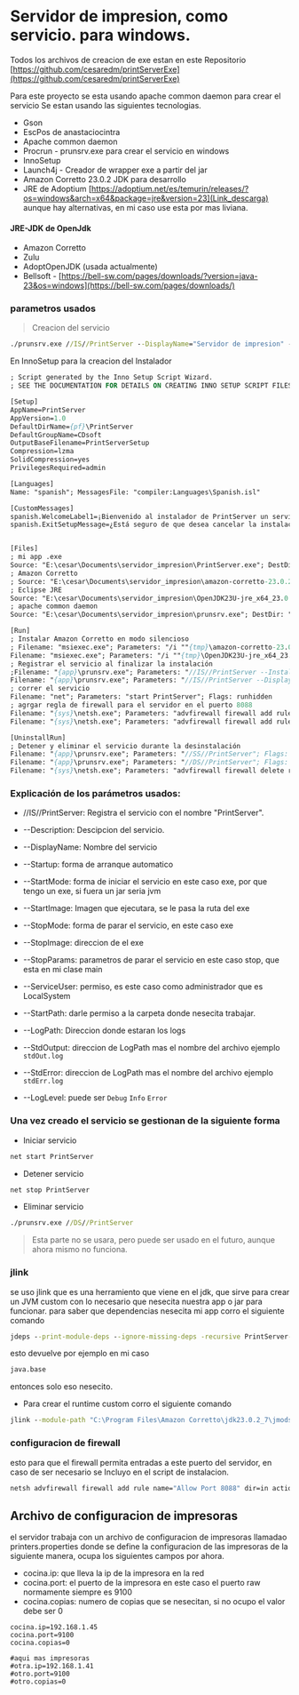 # Servidor de impresion, como servicio. para windows.

Todos los archivos de creacion de exe estan en este Repositorio [https://github.com/cesaredm/printServerExe](https://github.com/cesaredm/printServerExe)

Para este proyecto se esta usando apache common daemon para crear el servicio
Se estan usando las siguientes tecnologias.

- Gson
- EscPos de anastaciocintra
- Apache common daemon
- Procrun - prunsrv.exe para crear el servicio en windows
- InnoSetup
- Launch4j - Creador de wrapper exe a partir del jar
- Amazon Corretto 23.0.2 JDK para desarrollo
- JRE de Adoptium [https://adoptium.net/es/temurin/releases/?os=windows&arch=x64&package=jre&version=23](Link_descarga)
  aunque hay alternativas, en mi caso use esta por mas liviana.

#### JRE-JDK de OpenJdk

- Amazon Corretto
- Zulu
- AdoptOpenJDK (usada actualmente)
- Bellsoft - [https://bell-sw.com/pages/downloads/?version=java-23&os=windows](https://bell-sw.com/pages/downloads/)

### parametros usados

> Creacion del servicio

```cmd
./prunsrv.exe //IS//PrintServer --DisplayName="Servidor de impresion" --Description="Servidor de impresion de cdsfot" --Startup=auto --StartMode=exe --StartImage=E:/direccion_completa_al_exe/PrintServer.exe --StopMode=exe --StopImage=E:/direccion_completa_al_exe/PrintServer.exe --StopParams=stop --ServiceUser=LocalSystem --StartPath=E:/direccion_completa_al_directorio_exe/servidor_impresion/ --LogPath=E:/direccion_completa_al_directorio_exe/servidor_impresion/logs --StdOutput=E:/direccion_completa_al_directorio_exe/servidor_impresion/logs/stdOut.log --StdError=E:/direccion_completa_al_directorio_exe/servidor_impresion/logs/stdErr.log --StopPath=E:/direccion_completa_al_exe/PrintServer.exe
```

En InnoSetup para la creacion del Instalador

```pascal
; Script generated by the Inno Setup Script Wizard.
; SEE THE DOCUMENTATION FOR DETAILS ON CREATING INNO SETUP SCRIPT FILES!

[Setup]
AppName=PrintServer
AppVersion=1.0
DefaultDirName={pf}\PrintServer
DefaultGroupName=CDsoft
OutputBaseFilename=PrintServerSetup
Compression=lzma
SolidCompression=yes
PrivilegesRequired=admin

[Languages]
Name: "spanish"; MessagesFile: "compiler:Languages\Spanish.isl"

[CustomMessages]
spanish.WelcomeLabel1=¡Bienvenido al instalador de PrintServer un servicio de seridor de impresion.!
spanish.ExitSetupMessage=¿Está seguro de que desea cancelar la instalación de PrintServer?


[Files]
; mi app .exe
Source: "E:\cesar\Documents\servidor_impresion\PrintServer.exe"; DestDir: "{app}"; Flags: ignoreversion
; Amazon Corretto
; Source: "E:\cesar\Documents\servidor_impresion\amazon-corretto-23.0.2x64.msi"; DestDir: "{tmp}"; Flags: ignoreversion deleteafterinstall
; Eclipse JRE
Source: "E:\cesar\Documents\servidor_impresion\OpenJDK23U-jre_x64_23.0.2.msi"; DestDir: "{tmp}"; Flags: ignoreversion deleteafterinstall
; apache common daemon
Source: "E:\cesar\Documents\servidor_impresion\prunsrv.exe"; DestDir: "{app}"; Flags: ignoreversion

[Run]
; Instalar Amazon Corretto en modo silencioso
; Filename: "msiexec.exe"; Parameters: "/i ""{tmp}\amazon-corretto-23.0.2x64.msi"""; Description: Instalando JRE; Flags: waituntilidle
Filename: "msiexec.exe"; Parameters: "/i ""{tmp}\OpenJDK23U-jre_x64_23.0.2.msi"""; Description: Instalando JRE; Flags: waituntilidle
; Registrar el servicio al finalizar la instalación
;Filename: "{app}\prunsrv.exe"; Parameters: "//IS//PrintServer --Install=""{app}\prunsrv.exe"" --DysplayName=""Servidor de impresion"" --Description=""Servicio de servidor de impresion"" --Startup=auto --Jvm=""{app}\runtime\bin\server\jvm.dll"" --StartMode=exe --StartImage=""{app}\PrintServer.exe"" --StopMode=exe --StopImage=""{app}\PrintServer.exe"" --StopParams=stop --ServiceUser=LocalSystem --StartPath=""{app}\""";
Filename: "{app}\prunsrv.exe"; Parameters: "//IS//PrintServer --DisplayName=""Servidor de Impresión"" --Description=""Servicion de impresion CDsoft"" --Startup=auto --StartMode=exe --StartImage=""{app}\PrintServer.exe"" --StartPath=""{app}"" --StopMode=exe --StopImage=""{app}\PrintServer.exe"" --StopParams=stop --StopPath=""{app}\PrintServer.exe"" --ServiceUser=LocalSystem --LogPath=""{app}\log"" --LogLevel=Debug --StdOutput=""{app}\log\stdOutput.log"" --StdError=""{app}\log\stdError.log"""; WorkingDir: "{app}"; Flags: runhidden
; correr el servicio
Filename: "net"; Parameters: "start PrintServer"; Flags: runhidden
; agrgar regla de firewall para el servidor en el puerto 8088
Filename: "{sys}\netsh.exe"; Parameters: "advfirewall firewall add rule name=PrintServer dir=in action=allow protocol=TCP localport=8088"; Flags: runhidden
Filename: "{sys}\netsh.exe"; Parameters: "advfirewall firewall add rule name=PrintServer dir=out action=allow protocol=TCP localport=8088"; Flags: runhidden

[UninstallRun]
; Detener y eliminar el servicio durante la desinstalación
Filename: "{app}\prunsrv.exe"; Parameters: "//SS//PrintServer"; Flags: runhidden
Filename: "{app}\prunsrv.exe"; Parameters: "//DS//PrintServer"; Flags: runhidden
Filename: "{sys}\netsh.exe"; Parameters: "advfirewall firewall delete rule name=PrintServer"; Flags: runhidden
```

### Explicación de los parámetros usados:

- //IS//PrintServer: Registra el servicio con el nombre "PrintServer".

- --Description: Descipcion del servicio.

- --DisplayName: Nombre del servicio
- --Startup: forma de arranque automatico
- --StartMode: forma de iniciar el servicio en este caso exe, por que tengo un exe, si fuera un jar seria jvm
- --StartImage: Imagen que ejecutara, se le pasa la ruta del exe
- --StopMode: forma de parar el servicio, en este caso exe
- --StopImage: direccion de el exe
- --StopParams: parametros de parar el servicio en este caso stop, que esta en mi clase main
- --ServiceUser: permiso, es este caso como administrador que es LocalSystem
- --StartPath: darle permiso a la carpeta donde nesecita trabajar.
- --LogPath: Direccion donde estaran los logs
- --StdOutput: direccion de LogPath mas el nombre del archivo ejemplo `stdOut.log`
- --StdError: direccion de LogPath mas el nombre del archivo ejemplo `stdErr.log`
- --LogLevel: puede ser `Debug` `Info` `Error`

### Una vez creado el servicio se gestionan de la siguiente forma

- Iniciar servicio

```cmd
net start PrintServer
```

- Detener servicio

```cmd
net stop PrintServer
```

- Eliminar servicio

```cmd
./prunsrv.exe //DS//PrintServer
```

> Esta parte no se usara, pero puede ser usado en el futuro, aunque ahora mismo no funciona.

### jlink

se uso jlink que es una herramiento que viene en el jdk, que sirve para crear un JVM custom con lo necesario que nesecita nuestra app o jar para funcionar.
para saber que dependencias nesecita mi app corro el siguiente comando

```cmd
jdeps --print-module-deps --ignore-missing-deps -recursive PrintServer-1.0-SNAPSHOT-jar-with-dependencies.jar
```

esto devuelve por ejemplo en mi caso

```cmd
java.base
```

entonces solo eso nesecito.

- Para crear el runtime custom corro el siguiente comando

```cmd
jlink --module-path "C:\Program Files\Amazon Corretto\jdk23.0.2_7\jmods" --add-modules java.base --output runtime
```

### configuracion de firewall

esto para que el firewall permita entradas a este puerto del servidor, en caso de ser necesario
se Incluyo en el script de instalacion.

```cmd
netsh advfirewall firewall add rule name="Allow Port 8088" dir=in action=allow protocol=TCP localport=8088
```

## Archivo de configuracion de impresoras

el servidor trabaja con un archivo de configuracion de impresoras llamadao printers.properties donde se define la configuracion de las impresoras
de la siguiente manera, ocupa los siguientes campos por ahora.

- cocina.ip: que lleva la ip de la impresora en la red
- cocina.port: el puerto de la impresora en este caso el puerto raw normamente siempre es 9100
- cocina.copias: numero de copias que se nesecitan, si no ocupo el valor debe ser 0

```properties
cocina.ip=192.168.1.45
cocina.port=9100
cocina.copias=0

#aqui mas impresoras
#otra.ip=192.168.1.41
#otro.port=9100
#otro.copias=0
```
